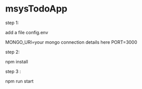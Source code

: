 # msysTodoApp
 
step 1:

add a file config.env

MONGO_URI=your mongo connection details here
PORT=3000

step 2:

  npm install

step 3 :

npm run start
